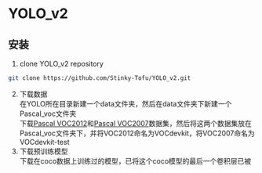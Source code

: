 YOLO_v2
=
安装
-
1. clone YOLO_v2 repository
``` bash
git clone https://github.com/Stinky-Tofu/YOLO_v2.git
```
2. 下载数据 <br>
在YOLO所在目录新建一个data文件夹，然后在data文件夹下新建一个Pascal_voc文件夹<br>
下载[Pascal VOC2012](http://host.robots.ox.ac.uk/pascal/VOC/voc2012/VOCtrainval_11-May-2012.tar)和[Pascal VOC2007](http://host.robots.ox.ac.uk/pascal/VOC/voc2007/VOCtest_06-Nov-2007.tar)数据集，然后将这两个数据集放在Pascal_voc文件夹下，并将VOC2012命名为VOCdevkit，将VOC2007命名为VOCdevkit-test <br>
3. 下载预训练模型<br>
下载在coco数据上训练过的模型，已将这个coco模型的最后一个卷积层已被
